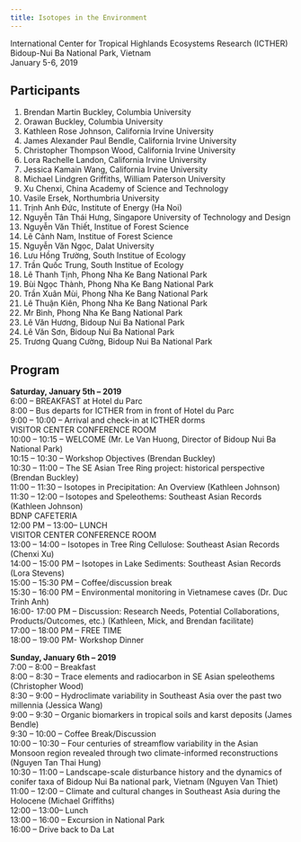 ```yaml
---
title: Isotopes in the Environment
---
```



International Center for Tropical Highlands Ecosystems Research (ICTHER)  
Bidoup-Nui Ba National Park, Vietnam  
January 5-6, 2019

## Participants

1.	Brendan Martin Buckley,	Columbia University
2.	Orawan Buckley,	Columbia University
3.	Kathleen Rose Johnson,	California Irvine University
4.	James Alexander Paul Bendle,	California Irvine University
5.	Christopher Thompson Wood,	California Irvine University
6.	Lora Rachelle Landon,	California Irvine University
7.	Jessica Kamain Wang,	California Irvine University
8.	Michael Lindgren Griffiths,	William Paterson University
9.	Xu Chenxi,	China Academy of Science and Technology
10.	Vasile Ersek,	Northumbria University
11.	Trịnh Anh Đức,	Institute of Energy (Ha Noi)
12.	Nguyễn Tân Thái Hưng,	Singapore University of Technology and Design
13.	Nguyễn Văn Thiết,	Institue of Forest Science 
14.	Lê Cảnh Nam,	Institue of Forest Science 
15.	Nguyễn Văn Ngọc,	Dalat University
16.	Lưu Hồng Trường,	South Institue of Ecology
17.	Trần Quốc Trung,	South Institue of Ecology
18.	Lê Thanh Tịnh,	Phong Nha Ke Bang National Park
19.	Bùi Ngọc Thành,	Phong Nha Ke Bang National Park
20.	Trần Xuân Mùi,	Phong Nha Ke Bang National Park
21.	Lê Thuận Kiên,	Phong Nha Ke Bang National Park
22.	Mr Bình,	Phong Nha Ke Bang National Park
23.	Lê Văn Hương,	Bidoup Nui Ba National Park
24.	Lê Văn Sơn,	Bidoup Nui Ba National Park
25.	Trương Quang Cường,	Bidoup Nui Ba National Park

## Program

**Saturday, January 5th – 2019**  
6:00 – BREAKFAST at Hotel du Parc  
8:00 – Bus departs for ICTHER from in front of Hotel du Parc  
9:00 – 10:00 – Arrival and check-in at ICTHER dorms  
VISITOR CENTER CONFERENCE ROOM  
10:00 – 10:15 – WELCOME (Mr. Le Van Huong, Director of Bidoup Nui Ba National Park)  
10:15 – 10:30 – Workshop Objectives (Brendan Buckley)  
10:30 – 11:00 – The SE Asian Tree Ring project: historical perspective (Brendan Buckley)  
11:00 – 11:30 – Isotopes in Precipitation: An Overview (Kathleen Johnson)  
11:30 – 12:00 – Isotopes and Speleothems: Southeast Asian Records (Kathleen Johnson)  
BDNP CAFETERIA  
12:00 PM – 13:00– LUNCH  
VISITOR CENTER CONFERENCE ROOM  
13:00 – 14:00 – Isotopes in Tree Ring Cellulose: Southeast Asian Records (Chenxi Xu)  
14:00 – 15:00 PM – Isotopes in Lake Sediments: Southeast Asian Records (Lora Stevens)  
15:00 – 15:30 PM – Coffee/discussion break  
15:30 – 16:00 PM – Environmental monitoring in Vietnamese caves (Dr. Duc Trinh Anh)  
16:00- 17:00 PM – Discussion: Research Needs, Potential Collaborations, Products/Outcomes, etc.) (Kathleen, Mick, and Brendan facilitate)  
17:00 – 18:00 PM – FREE TIME  
18:00 – 19:00 PM- Workshop Dinner  

**Sunday, January 6th – 2019**  
7:00 – 8:00 – Breakfast  
8:00 – 8:30 – Trace elements and radiocarbon in SE Asian speleothems (Christopher Wood)   
8:30 – 9:00 – Hydroclimate variability in Southeast Asia over the past two millennia (Jessica Wang)  
9:00 – 9:30 – Organic biomarkers in tropical soils and karst deposits (James Bendle)  
9:30 – 10:00 – Coffee Break/Discussion  
10:00 – 10:30 – Four centuries of streamflow variability in the Asian Monsoon region revealed through two climate-informed reconstructions (Nguyen Tan Thai Hung)  
10:30 – 11:00 – Landscape-scale disturbance history and the dynamics of conifer taxa of Bidoup Nui Ba national park, Vietnam (Nguyen Van Thiet)  
11:00 – 12:00 – Climate and cultural changes in Southeast Asia during the Holocene (Michael Griffiths)  
12:00 – 13:00– Lunch  
13:00 – 16:00 – Excursion in National Park  
16:00 – Drive back to Da Lat  


